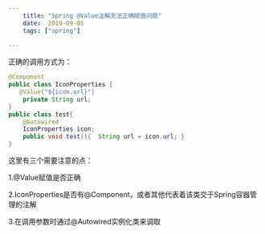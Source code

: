 ```yaml
---
    title: "Spring @Value注解无法正确赋值问题"
    date:  2019-09-05 
    tags: ["spring"]
    
---
```


正确的调用方式为：

```java
@Component
public class IconProperties {
   @Value("${icon.url}")
    private String url;
}
public class test{
    @Autowired
    IconProperties icon;
    public void test(){  String url = icon.url; }
}
```
 

这里有三个需要注意的点：

1.@Value赋值是否正确

2.IconProperties是否有@Component，或者其他代表着该类交于Spring容器管理的注解

3.在调用参数时通过@Autowired实例化类来调取
